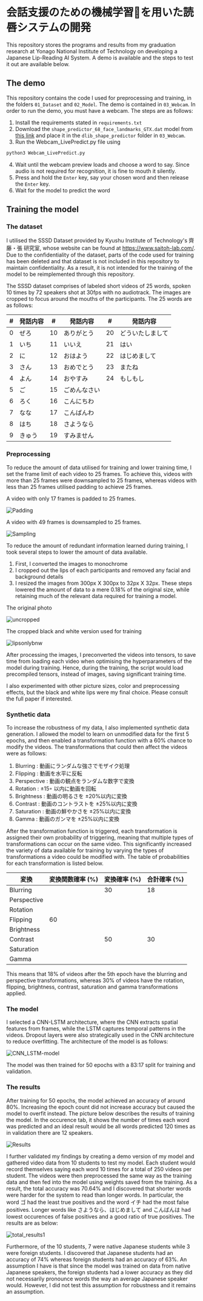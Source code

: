 # 会話支援のための機械学習を用いた読唇システムの開発
This repository stores the programs and results from my graduation research at Yonago National Institute of Technology on developing a Japanese Lip-Reading AI System.
A demo is available and the steps to test it out are available below. 

## The demo
This repository contains the code I used for preprocessing and training, in the folders `01_Dataset` and `02_Model`. The demo is contained in `03_Webcam`. In order to run the demo, you must have a webcam. The steps are as follows:
1) Install the requirements stated in `requirements.txt`
2) Download the `shape_predictor_68_face_landmarks_GTX.dat` model from [this link](https://drive.google.com/drive/folders/1t1fRQfTaL1-XgGA1JSzuvLSXsitZ6Scj) and place it in the `dlib_shape_predictor` folder in `03_Webcam`.
3) Run the Webcam_LivePredict.py file using
```bash
python3 Webcam_LivePredict.py
```
4) Wait until the webcam preview loads and choose a word to say. Since audio is not required for recognition, it is fine to mouth it silently.
5) Press and hold the `Enter` key, say your chosen word and then release the `Enter` key.
6) Wait for the model to predict the word

## Training the model
### The dataset
I utilised the SSSD Dataset provided by Kyushu Institute of Technology's 齊藤・張 研究室, whose website can be found at https://www.saitoh-lab.com/. Due to the confidentiality of the dataset, parts of the code used for training has been deleted and that dataset is not included in this repository to maintain confidentiality. As a result, it is not intended for the training of the model to be reimplemented through this repository.

The SSSD dataset comprises of labeled short videos of 25 words, spoken 10 times by 72 speakers shot at 30fps with no audiotrack. The images are cropped to focus around the mouths of the participants. The 25 words are as follows:

| #  | 発話内容   | #  | 発話内容       | #  | 発話内容       |
|----|----------|----|--------------|----|--------------|
| 0  | ぜろ      | 10 | ありがとう     | 20 | どういたしまして |
| 1  | いち      | 11 | いいえ         | 21 | はい          |
| 2  | に        | 12 | おはよう       | 22 | はじめまして   |
| 3  | さん      | 13 | おめでとう     | 23 | またね        |
| 4  | よん      | 14 | おやすみ       | 24 | もしもし      |
| 5  | ご        | 15 | ごめんなさい   |    |              |
| 6  | ろく      | 16 | こんにちわ     |    |              |
| 7  | なな      | 17 | こんばんわ     |    |              |
| 8  | はち      | 18 | さようなら     |    |              |
| 9  | きゅう    | 19 | すみません     |    |              |

### Preprocessing
To reduce the amount of data utilised for training and lower training time, I set the frame limit of each video to 25 frames. To achieve this, videos with more than 25 frames were downsampled to 25 frames, whereas videos with less than 25 frames utilised padding to achieve 25 frames. 

A video with only 17 frames is padded to 25 frames.

![Padding](https://github.com/user-attachments/assets/22b43625-2adb-4382-a446-e2530b8fa0d7)

A video with 49 frames is downsampled to 25 frames.

![Sampling](https://github.com/user-attachments/assets/6d458d67-f9aa-4f9e-8eb1-267efc92dc53)

To reduce the amount of redundant information learned during training, I took several steps to lower the amount of data available.
1) First, I converted the images to monochrome
2) I cropped out the lips of each participants and removed any facial and background details
3) I resized the images from 300px X 300px to 32px X 32px.
These steps lowered the amount of data to a mere 0.18% of the original size, while retaining much of the relevant data required for training a model.

The original photo

![uncropped](https://github.com/user-attachments/assets/9bbd5fed-8642-4b42-99f6-980d53f82158)

The cropped black and white version used for training

![lipsonlybnw](https://github.com/user-attachments/assets/3aa91e21-fa81-405a-a7cf-8b69e3d79972)

After processing the images, I preconverted the videos into tensors, to save time from loading each video when optimising the hyperparameters of the model during training. Hence, during the training, the script would load precompiled tensors, instead of images, saving significant training time.

I also experimented with other picture sizes, color and preprocessing effects, but the black and white lips were my final choice. Please consult the full paper if interested.

### Synthetic data
To increase the robustness of my data, I also implemented synthetic data generation. I allowed the model to learn on unmodified data for the first 5 epochs, and then enabled a transformation function with a 60% chance to modify the videos. The transformations that could then affect the videos were as follows:

1. Blurring : 動画にランダムな強さでモザイク処理
2. Flipping : 動画を水平に反転
3. Perspective : 動画の観点をランダムな数字で変換
4. Rotation : ±15◦ 以内に動画を回転
5. Brightness : 動画の明るさを ±20%以内に変換
6. Contrast : 動画のコントラストを ±25%以内に変換
7. Saturation : 動画の鮮やかさを ±25%以内に変換
8. Gamma : 動画のガンマを ±25%以内に変換

After the transformation function is triggered, each transformation is assigned their own probability of triggering, meaning that multiple types of transformations can occur on the same video. This significantly increased the variety of data available for training by varying the types of transformations a video could be modified with. The table of probabilities for each transformation is listed below.

| 変換         | 変換関数確率 (%) | 変換確率 (%) | 合計確率 (%) |
|------------|--------------|----------|----------|
| Blurring   |              | 30       | 18       |
| Perspective |              |          |          |
| Rotation   |              |          |          |
| Flipping   | 60           |          |          |
| Brightness |              |          |          |
| Contrast   |              |   50       | 30       |
| Saturation |              |          |          |
| Gamma      |              |          |          |

This means that 18% of videos after the 5th epoch have the blurring and perspective transformations, whereas 30% of videos have the rotation, flipping, brightness, contrast, saturation and gamma transformations applied.

### The model
I selected a CNN-LSTM architecture, where the CNN extracts spatial features from frames, while the LSTM captures temporal patterns in the videos. Dropout layers were also strategically used in the CNN architecture to reduce overfitting. The architecture of the model is as follows:

![CNN_LSTM-model](https://github.com/user-attachments/assets/b05807a6-3214-4cb1-b8f4-aa44d74218ce)

The model was then trained for 50 epochs with a 83:17 split for training and validation.

### The results
After training for 50 epochs, the model achieved an accuracy of around 80%. Increasing the epoch count did not increase accuracy but caused the model to overfit instead. The picture below describes the results of training the model. In the occurence tab, it shows the number of times each word was predicted and an ideal result would be all words predicted 120 times as in validation there are 12 speakers.

![Results](https://github.com/user-attachments/assets/5a49fcae-44f6-4696-a6ec-1679ddf3df4c)

I further validated my findings by creating a demo version of my model and gathered video data from 10 students to test my model. Each student would record themselves saying each word 10 times for a total of 250 videos per student. The videos were then preprocessed the same way as the training data and then fed into the model using weights saved from the training. As a result, the total accuracy was 70.64% and I discovered that shorter words were harder for the system to read than longer words. In particular, the word ゴ had the least true positives and the word イチ had the most false positives. Longer words like さようなら、はじめまして and こんばんは had lowest occurences of false positives and a good ratio of true positives. The results are as below:

![total_results1](https://github.com/user-attachments/assets/40e2145c-10ba-43d3-b658-ad90da92bc13)

Furthermore, of the 10 students, 7 were native Japanese students while 3 were foreign students. I discovered that Japanese students had an accuracy of 74% whereas foreign students had an accuracy of 63%. An assumption I have is that since the model was trained on data from native Japanese speakers, the foreign students had a lower accuracy as they did not necessarily pronounce words the way an average Japanese speaker would. However, I did not test this assumption for robustness and it remains an assumption.
